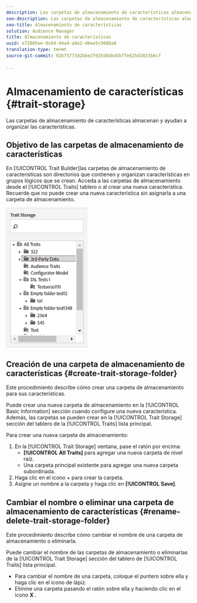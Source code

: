 ```yaml
---
description: Las carpetas de almacenamiento de características almacenan y ayudan a organizar las características.
seo-description: Las carpetas de almacenamiento de características almacenan y ayudan a organizar las características.
seo-title: Almacenamiento de características
solution: Audience Manager
title: Almacenamiento de características
uuid: e72685ee-0c64-44a4-a8e2-d6ee5c968ba0
translation-type: tm+mt
source-git-commit: 92b75773d2bbe2f635d84bd5bffe625d2023b6cf

---
```



# Almacenamiento de características {#trait-storage}

Las carpetas de almacenamiento de características almacenan y ayudan a organizar las características.

<!-- c_tb_storage.xml -->

## Objetivo de las carpetas de almacenamiento de características

En [!UICONTROL Trait Builder]las carpetas de almacenamiento de características son directorios que contienen y organizan características en grupos lógicos que se crean. Acceda a las carpetas de almacenamiento desde el [!UICONTROL Traits] tablero o al crear una nueva característica. Recuerde que no puede crear una nueva característica sin asignarla a una carpeta de almacenamiento.

![](assets/tb_storage.png)

## Creación de una carpeta de almacenamiento de características {#create-trait-storage-folder}

Este procedimiento describe cómo crear una carpeta de almacenamiento para sus características.

<!-- t_tb_create_storage.xml -->

Puede crear una nueva carpeta de almacenamiento en la [!UICONTROL Basic Information] sección cuando configure una nueva característica. Además, las carpetas se pueden crear en la [!UICONTROL Trait Storage] sección del tablero de la [!UICONTROL Traits] lista principal.

Para crear una nueva carpeta de almacenamiento:

1. En la [!UICONTROL Trait Storage] ventana, pase el ratón por encima:
   * **[!UICONTROL All Traits]** para agregar una nueva carpeta de nivel raíz.
   * Una carpeta principal existente para agregar una nueva carpeta subordinada.
1. Haga clic en el icono + para crear la carpeta.
1. Asigne un nombre a la carpeta y haga clic en **[!UICONTROL Save]**.

## Cambiar el nombre o eliminar una carpeta de almacenamiento de características {#rename-delete-trait-storage-folder}

Este procedimiento describe cómo cambiar el nombre de una carpeta de almacenamiento o eliminarla.

<!-- t_tb_rename_delete_storage.xml -->

Puede cambiar el nombre de las carpetas de almacenamiento o eliminarlas de la [!UICONTROL Trait Storage] sección del tablero de [!UICONTROL Traits] lista principal.

* Para cambiar el nombre de una carpeta, coloque el puntero sobre ella y haga clic en el icono de lápiz.
* Elimine una carpeta pasando el ratón sobre ella y haciendo clic en el icono **X** .